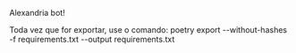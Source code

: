 Alexandria bot!

Toda vez que for exportar, use o comando: poetry export --without-hashes -f requirements.txt --output requirements.txt
